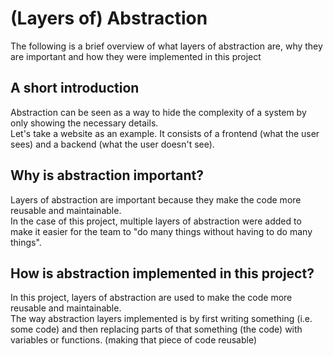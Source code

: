 # (Layers of) Abstraction
The following is a brief overview of what layers of abstraction are, why they are important and how they were implemented in this project  

## A short introduction
Abstraction can be seen as a way to hide the complexity of a system by only showing the necessary details.  
Let's take a website as an example. It consists of a frontend (what the user sees) and a backend (what the user doesn't see).  

## Why is abstraction important?
Layers of abstraction are important because they make the code more reusable and maintainable.  
In the case of this project, multiple layers of abstraction were added to make it easier for the team to "do many things without having to do many things".  

## How is abstraction implemented in this project?
In this project, layers of abstraction are used to make the code more reusable and maintainable.  
The way abstraction layers implemented is by first writing something (i.e. some code) and then replacing parts of that something (the code) with variables or functions. (making that piece of code reusable) 
